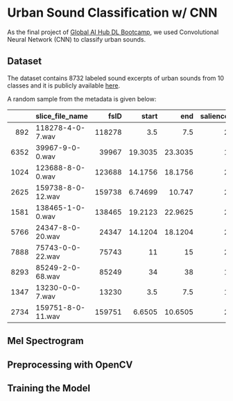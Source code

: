 # Urban Sound Classification w/ CNN

As the final project of [Global AI Hub DL Bootcamp](https://globalaihub.com/activity/), we used Convolutional Neural Network (CNN) to classify urban sounds. 

## Dataset
The dataset contains 8732 labeled sound excerpts of urban sounds from 10 classes and it is publicly available [here](https://urbansounddataset.weebly.com/urbansound8k.html).

A random sample from the metadata is given below:

|      | slice_file_name   |   fsID |    start |     end |   salience |   fold |   classID | class            |
|-----:|:------------------|-------:|---------:|--------:|-----------:|-------:|----------:|:-----------------|
|  892 | 118278-4-0-7.wav  | 118278 |  3.5     |  7.5    |          2 |     10 |         4 | drilling         |
| 6352 | 39967-9-0-0.wav   |  39967 | 19.3035  | 23.3035 |          1 |      8 |         9 | street_music     |
| 1024 | 123688-8-0-0.wav  | 123688 | 14.1756  | 18.1756 |          2 |      2 |         8 | siren            |
| 2625 | 159738-8-0-12.wav | 159738 |  6.74699 | 10.747  |          2 |      1 |         8 | siren            |
| 1581 | 138465-1-0-0.wav  | 138465 | 19.2123  | 22.9625 |          2 |      8 |         1 | car_horn         |
| 5766 | 24347-8-0-20.wav  |  24347 | 14.1204  | 18.1204 |          2 |      4 |         8 | siren            |
| 7888 | 75743-0-0-22.wav  |  75743 | 11       | 15      |          2 |      9 |         0 | air_conditioner  |
| 8293 | 85249-2-0-68.wav  |  85249 | 34       | 38      |          1 |      6 |         2 | children_playing |
| 1347 | 13230-0-0-7.wav   |  13230 |  3.5     |  7.5    |          1 |      3 |         0 | air_conditioner  |
| 2734 | 159751-8-0-11.wav | 159751 |  6.6505  | 10.6505 |          2 |      4 |         8 | siren            |

## Mel Spectrogram

## Preprocessing with OpenCV

## Training the Model